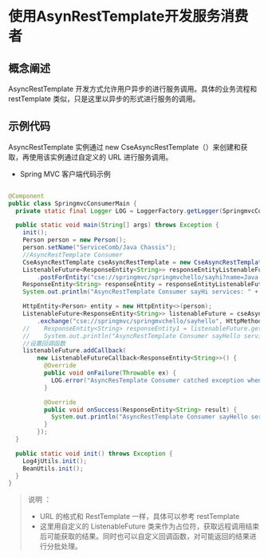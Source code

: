 # 使用AsynRestTemplate开发服务消费者

## 概念阐述

AsyncRestTemplate 开发方式允许用户异步的进行服务调用。具体的业务流程和 restTemplate 类似，只是这里以异步的形式进行服务的调用。

## 示例代码

AsyncRestTemplate 实例通过 new CseAsyncRestTemplate（）来创建和获取，再使用该实例通过自定义的 URL 进行服务调用。

* Spring MVC 客户端代码示例

```java

@Component
public class SpringmvcConsumerMain {
  private static final Logger LOG = LoggerFactory.getLogger(SpringmvcConsumerMain.class);

  public static void main(String[] args) throws Exception {
    init();
    Person person = new Person();
    person.setName("ServiceComb/Java Chassis");
    //AsyncRestTemplate Consumer
    CseAsyncRestTemplate cseAsyncRestTemplate = new CseAsyncRestTemplate();
    ListenableFuture<ResponseEntity<String>> responseEntityListenableFuture = cseAsyncRestTemplate
        .postForEntity("cse://springmvc/springmvchello/sayhi?name=Java Chassis", null, String.class);
    ResponseEntity<String> responseEntity = responseEntityListenableFuture.get();
    System.out.println("AsyncRestTemplate Consumer sayHi services: " + responseEntity.getBody());

    HttpEntity<Person> entity = new HttpEntity<>(person);
    ListenableFuture<ResponseEntity<String>> listenableFuture = cseAsyncRestTemplate
        .exchange("cse://springmvc/springmvchello/sayhello", HttpMethod.POST, entity, String.class);
    //    ResponseEntity<String> responseEntity1 = listenableFuture.get();
    //    System.out.println("AsyncRestTemplate Consumer sayHello services: " + responseEntity1.getBody());
    //设置回调函数
    listenableFuture.addCallback(
        new ListenableFutureCallback<ResponseEntity<String>>() {
          @Override
          public void onFailure(Throwable ex) {
            LOG.error("AsyncResTemplate Consumer catched exception when sayHello, ", ex);
          }

          @Override
          public void onSuccess(ResponseEntity<String> result) {
            System.out.println("AsyncRestTemplate Consumer sayHello services: " + result.getBody());
          }
        });
  }

  public static void init() throws Exception {
    Log4jUtils.init();
    BeanUtils.init();
  }
}

```

> 说明 ：
>
> * URL 的格式和 RestTemplate 一样，具体可以参考 restTemplate
> * 这里用自定义的 ListenableFuture 类来作为占位符，获取远程调用结束后可能获取的结果。同时也可以自定义回调函数，对可能返回的结果进行分批处理。
